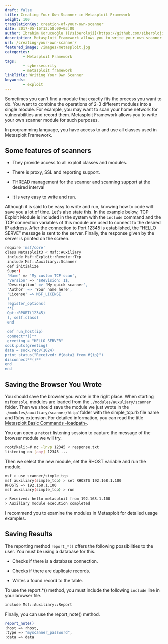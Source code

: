 ```yaml
---
draft: false
title: Creating Your Own Scanner in Metasploit Framework
weight: 100
translationKey: creation-of-your-own-scanner
date: 2017-05-16T12:58:00+03:00
author: İbrahim Korucuoğlu ([@siberoloji](https://github.com/siberoloji))
description: Metasploit Framework allows you to write your own scanner module for such purposes.
url: /creating-your-own-scanner/
featured_image: /images/metasploit.jpg
categories:
        - Metasploit Framework
tags:
        - cybersecurity
        - metasploit framework
linkTitle: Writing Your Own Scanner
keywords:
        - exploit
---
```

Sometimes you can't find a module that exactly fits the process you want to do. You want to combine the operations of 2-3 different modules into a single module. For example, you may want to scan your home network for vulnerabilities and record them. Metasploit Framework allows you to write your own scanner module for such purposes.

In programming language, you have access to and use all classes used in Metasploit Framework.

## Some features of scanners

* They provide access to all exploit classes and modules.

* There is proxy, SSL and reporting support.

* THREAD management for the scanner and scanning support at the desired interval

* It is very easy to write and run.

Although it is said to be easy to write and run, knowing how to code will save you a lot of time. Let's also state this. In the example below, TCP Exploit Module is included in the system with the `include` command and the TCP connection variables of this module are used to connect to the desired IP address. After the connection to Port 12345 is established, the “HELLO SERVE” message is sent to the server. Finally, the response given by the server is printed on the screen.

```bash
require 'msf/core'
class Metasploit3 < Msf::Auxiliary
 include Msf::Exploit::Remote::Tcp
 include Msf::Auxiliary::Scanner
 def initialize
 Super(
 'Name' => 'My custom TCP scan',
 'Version' => '$Revision: 1$,
 'Description' => 'My quick scanner',
 'Author' => 'Your name here',
 'License' => MSF_LICENSE
 )
 register_options(
 **[
 Opt::RPORT(12345)
 ], self.class)
 end

 def run_host(ip)
 connect**()**
 greeting = "HELLO SERVER"
sock.puts(greeting)
data = sock.recv(1024)
print_status("Received: #{data} from #{ip}")
disconnect**()**
end
end
```

## Saving the Browser You Wrote

You should save the browser you wrote in the right place. When starting `msfconsole`, modules are loaded from the `./modules/auxuliary/scanner` folder. Then we should save the module we just wrote in the `./modules/auxiliary/scanner/http/` folder with the simple_tcp.rb file name and Ruby extension. For detailed information, you can read the title [Metasploit Basic Commands -loadpath-](/metasploit-framework-temel-komutlar/#loadpath).

You can open a `netcat` listening session to capture the message of the browser module we will try.

```bash
root@kali:~# nc -lnvp 12345 < response.txt
listening on [any] 12345 ...
```

Then we select the new module, set the RHOST variable and run the module.

```bash
msf > use scanner/simple_tcp
msf auxiliary(simple_tcp) > set RHOSTS 192.168.1.100
RHOSTS => 192.168.1.100
msf auxiliary(simple_tcp) > run

> Received: hello metasploit from 192.168.1.100
> Auxiliary module execution completed
```

I recommend you to examine the modules in Metasploit for detailed usage examples.

## Saving Results

The reporting method `report_*()` offers the following possibilities to the user. You must be using a database for this.

* Checks if there is a database connection.

* Checks if there are duplicate records.

* Writes a found record to the table.

To use the report.*() method, you must include the following `include` line in your browser file.

```bash
include Msf::Auxiliary::Report
```

Finally, you can use the report_note() method.

```bash
report_note()
:host => rhost,
:type => "myscanner_password",
:data => data
```
